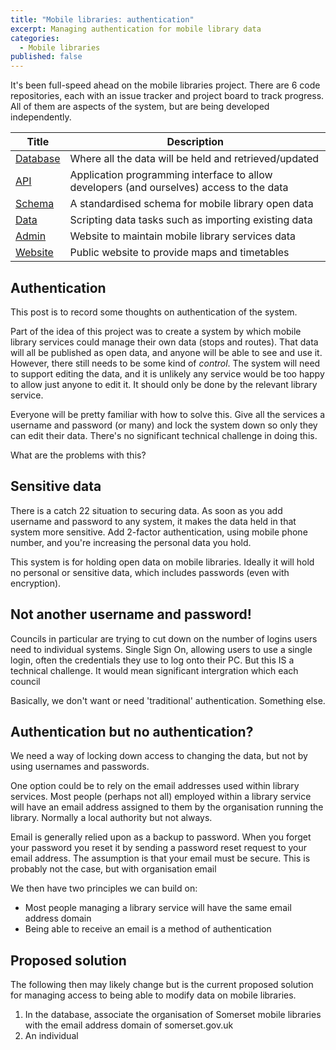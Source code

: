 ```yaml
---
title: "Mobile libraries: authentication"
excerpt: Managing authentication for mobile library data
categories:
  - Mobile libraries
published: false
---
```


It's been full-speed ahead on the mobile libraries project. There are 6 code repositories, each with an issue tracker and project board to track progress. All of them are aspects of the system, but are being developed independently.

| Title | Description |
| ----- | ----------- |
| [Database](https://github.com/LibrariesHacked/mobilelibraries-database/projects/1) | Where all the data will be held and retrieved/updated |
| [API](https://github.com/LibrariesHacked/mobilelibraries-api/projects/1) | Application programming interface to allow developers (and ourselves) access to the data |
| [Schema](https://github.com/LibrariesHacked/mobilelibraries-schema/projects/1) | A standardised schema for mobile library open data |
| [Data](https://github.com/LibrariesHacked/mobilelibraries-data/projects/1) | Scripting data tasks such as importing existing data |
| [Admin]() | Website to maintain mobile library services data |
| [Website](https://github.com/LibrariesHacked/mobilelibraries-website) | Public website to provide maps and timetables |

## Authentication

This post is to record some thoughts on authentication of the system.

Part of the idea of this project was to create a system by which mobile library services could manage their own data (stops and routes). That data will all be published as open data, and anyone will be able to see and use it. However, there still needs to be some kind of *control*. The system will need to support editing the data, and it is unlikely any service would be too happy to allow just anyone to edit it. It should only be done by the relevant library service.

Everyone will be pretty familiar with how to solve this. Give all the services a username and password (or many) and lock the system down so only they can edit their data. There's no significant technical challenge in doing this.

What are the problems with this?

## Sensitive data

There is a catch 22 situation to securing data. As soon as you add username and password to any system, it makes the data held in that system more sensitive. Add 2-factor authentication, using mobile phone number, and you're increasing the personal data you hold.

This system is for holding open data on mobile libraries. Ideally it will hold no personal or sensitive data, which includes passwords (even with encryption).

## Not another username and password! 

Councils in particular are trying to cut down on the number of logins users need to individual systems. Single Sign On, allowing users to use a single login, often the credentials they use to log onto their PC. But this IS a technical challenge. It would mean significant intergration which each council 

Basically, we don't want or need 'traditional' authentication. Something else.

## Authentication but no authentication?

We need a way of locking down access to changing the data, but not by using usernames and passwords.

One option could be to rely on the email addresses used within library services. Most people (perhaps not all) employed within a library service will have an email address assigned to them by the organisation running the library. Normally a local authority but not always. 

Email is generally relied upon as a backup to password. When you forget your password you reset it by sending a password reset request to your email address. The assumption is that your email must be secure. This is probably not the case, but with organisation email 

We then have two principles we can build on:

- Most people managing a library service will have the same email address domain
- Being able to receive an email is a method of authentication

## Proposed solution

The following then may likely change but is the current proposed solution for managing access to being able to modify data on mobile libraries.

1. In the database, associate the organisation of Somerset mobile libraries with the email address domain of somerset.gov.uk
2. An individual 
